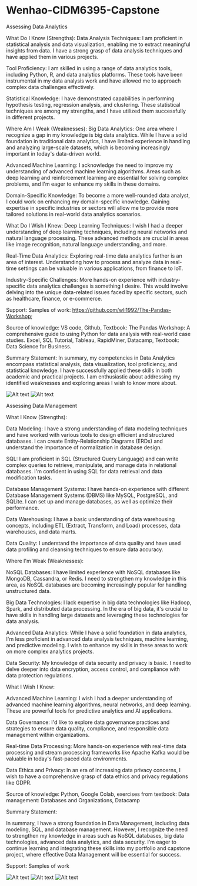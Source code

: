 # Wenhao-CIDM6395-Capstone

Assessing Data Analytics

What Do I Know (Strengths):
Data Analysis Techniques:
I am proficient in statistical analysis and data visualization, enabling me to extract meaningful insights from data. I have a strong grasp of data analysis techniques and have applied them in various projects.

Tool Proficiency:
I am skilled in using a range of data analytics tools, including Python, R, and data analytics platforms. These tools have been instrumental in my data analysis work and have allowed me to approach complex data challenges effectively.

Statistical Knowledge:
I have demonstrated capabilities in performing hypothesis testing, regression analysis, and clustering. These statistical techniques are among my strengths, and I have utilized them successfully in different projects.

Where Am I Weak (Weaknesses):
Big Data Analytics:
One area where I recognize a gap in my knowledge is big data analytics. While I have a solid foundation in traditional data analytics, I have limited experience in handling and analyzing large-scale datasets, which is becoming increasingly important in today's data-driven world.

Advanced Machine Learning:
I acknowledge the need to improve my understanding of advanced machine learning algorithms. Areas such as deep learning and reinforcement learning are essential for solving complex problems, and I'm eager to enhance my skills in these domains.

Domain-Specific Knowledge:
To become a more well-rounded data analyst, I could work on enhancing my domain-specific knowledge. Gaining expertise in specific industries or sectors will allow me to provide more tailored solutions in real-world data analytics scenarios.

What Do I Wish I Knew:
Deep Learning Techniques:
I wish I had a deeper understanding of deep learning techniques, including neural networks and natural language processing. These advanced methods are crucial in areas like image recognition, natural language understanding, and more.

Real-Time Data Analytics:
Exploring real-time data analytics further is an area of interest. Understanding how to process and analyze data in real-time settings can be valuable in various applications, from finance to IoT.

Industry-Specific Challenges:
More hands-on experience with industry-specific data analytics challenges is something I desire. This would involve delving into the unique data-related issues faced by specific sectors, such as healthcare, finance, or e-commerce.

Support:
Samples of work:
https://github.com/wli1992/The-Pandas-Workshop; 

Source of knowledge:
VS code, Github, Textbook: The Pandas Workshop: A comprehensive guide to using Python for data analysis with real-world case studies. Excel, SQL Tutorial, Tableau, RapidMiner, Datacamp, Textbook: Data Science for Business.

Summary Statement:
In summary, my competencies in Data Analytics encompass statistical analysis, data visualization, tool proficiency, and statistical knowledge. I have successfully applied these skills in both academic and practical projects. I am enthusiastic about addressing my identified weaknesses and exploring areas I wish to know more about.

![Alt text](image.png)
![Alt text](image-1.png)


Assessing Data Management

What I Know (Strengths):

Data Modeling: I have a strong understanding of data modeling techniques and have worked with various tools to design efficient and structured databases. I can create Entity-Relationship Diagrams (ERDs) and understand the importance of normalization in database design.

SQL: I am proficient in SQL (Structured Query Language) and can write complex queries to retrieve, manipulate, and manage data in relational databases. I'm confident in using SQL for data retrieval and data modification tasks.

Database Management Systems: I have hands-on experience with different Database Management Systems (DBMS) like MySQL, PostgreSQL, and SQLite. I can set up and manage databases, as well as optimize their performance.

Data Warehousing: I have a basic understanding of data warehousing concepts, including ETL (Extract, Transform, and Load) processes, data warehouses, and data marts.

Data Quality: I understand the importance of data quality and have used data profiling and cleansing techniques to ensure data accuracy.

Where I'm Weak (Weaknesses):

NoSQL Databases: I have limited experience with NoSQL databases like MongoDB, Cassandra, or Redis. I need to strengthen my knowledge in this area, as NoSQL databases are becoming increasingly popular for handling unstructured data.

Big Data Technologies: I lack expertise in big data technologies like Hadoop, Spark, and distributed data processing. In the era of big data, it's crucial to have skills in handling large datasets and leveraging these technologies for data analysis.

Advanced Data Analytics: While I have a solid foundation in data analytics, I'm less proficient in advanced data analysis techniques, machine learning, and predictive modeling. I wish to enhance my skills in these areas to work on more complex analytics projects.

Data Security: My knowledge of data security and privacy is basic. I need to delve deeper into data encryption, access control, and compliance with data protection regulations.

What I Wish I Knew:

Advanced Machine Learning: I wish I had a deeper understanding of advanced machine learning algorithms, neural networks, and deep learning. These are powerful tools for predictive analytics and AI applications.

Data Governance: I'd like to explore data governance practices and strategies to ensure data quality, compliance, and responsible data management within organizations.

Real-time Data Processing: More hands-on experience with real-time data processing and stream processing frameworks like Apache Kafka would be valuable in today's fast-paced data environments.

Data Ethics and Privacy: In an era of increasing data privacy concerns, I wish to have a comprehensive grasp of data ethics and privacy regulations like GDPR.

Source of knowledge: Python, Google Colab, exercises from textbook: Data management: Databases and Organizations, Datacamp

Summary Statement:

In summary, I have a strong foundation in Data Management, including data modeling, SQL, and database management. However, I recognize the need to strengthen my knowledge in areas such as NoSQL databases, big data technologies, advanced data analytics, and data security. I'm eager to continue learning and integrating these skills into my portfolio and capstone project, where effective Data Management will be essential for success.

Support: Samples of work
   
![Alt text](image-3.png)
![Alt text](image-4.png)
![Alt text](image-5.png)
